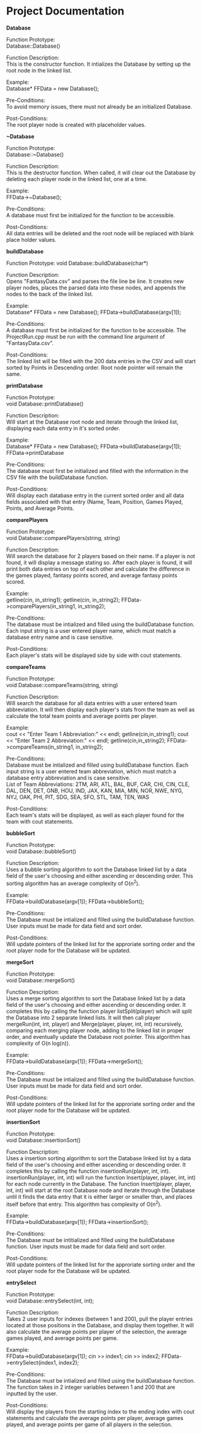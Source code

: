 # Project Documentation

**Database**

Function Prototype:  
Database::Database()

Function Description:  
This is the constructor function.  It intializes the Database by setting up the root node in the linked list.

Example:  
Database* FFData = new Database();

Pre-Conditions:  
To avoid memory issues, there must not already be an initialized Database.

Post-Conditions:  
The root player node is created with placeholder values.

**~Database**

Function Prototype:  
Database::~Database()

Function Description:  
This is the destructor function.  When called, it will clear out the Database by deleting each player node in the linked list, one at a time.

Example:  
FFData->~Database();

Pre-Conditions:  
A database must first be initialized for the function to be accessible.

Post-Conditions:  
All data entries will be deleted and the root node will be replaced with blank place holder values.


**buildDatabase**

Function Prototype:
void Database::buildDatabase(char*)

Function Description:  
Opens "FantasyData.csv" and parses the file line be line.  It creates new player nodes, places the parsed data into these nodes, and appends the nodes to the back of the linked list.

Example:  
Database* FFData = new Database();
FFData->buildDatabase(argv[1]);

Pre-Conditions:  
A database must first be initialized for the function to be accessible.  The ProjectRun.cpp must be run with the command line argument of "FantasyData.csv".

Post-Conditions:  
The linked list will be filled with the 200 data entries in the CSV and will start sorted by Points in Descending order.  Root node pointer will remain the same.

**printDatabase**

Function Prototype:  
void Database::printDatabase()

Function Description:  
Will start at the Database root node and iterate through the linked list, displaying each data entry in it's sorted order.

Example:  
Database* FFData = new Database();
FFData->buildDatabase(argv[1]);
FFData->printDatabase

Pre-Conditions:  
The database must first be initialized and filled with the information in the CSV file with the buildDatabase function.

Post-Conditions:  
Will display each database entry in the current sorted order and all data fields associated with that entry (Name, Team, Position, Games Played, Points, and Average Points.

**comparePlayers**

Function Prototype:  
void Database::comparePlayers(string, string)

Function Description:  
Will search the database for 2 players based on their name.  If a player is not found, it will display a message stating so.  After each player is found, it will print both data entries on top of each other and calculate the difference in the games played, fantasy points scored, and average fantasy points scored.

Example:  
getline(cin, in_string1);
getline(cin, in_string2);
FFData->comparePlayers(in_string1, in_string2);

Pre-Conditions:  
The database must be intialized and filled using the buildDatabase function.  Each input string is a user entered player name, which must match a database entry name and is case sensitive.

Post-Conditions:  
Each player's stats will be displayed side by side with cout statements.

**compareTeams**

Function Prototype:  
void Database::compareTeams(string, string)

Function Description:  
Will search the database for all data entries with a user entered team abbreviation.  It will then display each player's stats from the team as well as calculate the total team points and average points per player.

Example:  
cout << "Enter Team 1 Abbreviation:" << endl;
getline(cin,in_string1);
cout << "Enter Team 2 Abbreviation:" << endl;
getline(cin,in_string2);
FFData->compareTeams(in_string1, in_string2);

Pre-Conditions:  
Database must be intialized and filled using buildDatabase function.  Each input string is a user entered team abbreviation, which must match a database entry abbreviation and is case sensitive.  
List of Team Abbreviations: 2TM, ARI, ATL, BAL, BUF, CAR, CHI, CIN, CLE, DAL, DEN, DET, GNB, HOU, IND, JAX, KAN, MIA, MIN, NOR, NWE, NYG, NYJ, OAK, PHI, PIT, SDG, SEA, SFO, STL, TAM, TEN, WAS

Post-Conditions:  
Each team's stats will be displayed, as well as each player found for the team with cout statements.

**bubbleSort**

Function Prototype:  
void Database::bubbleSort()

Function Description:  
Uses a bubble sorting algorithm to sort the Database linked list by a data field of the user's choosing and either ascending or descending order.  This sorting algorithm has an average complexity of O(n<sup>2</sup>).

Example:  
FFData->buildDatabase(argv[1]);
FFData->bubbleSort();

Pre-Conditions:  
The Database must be intialized and filled using the buildDatabase function.  User inputs must be made for data field and sort order.

Post-Conditions:  
Will update pointers of the linked list for the approriate sorting order and the root player node for the Database will be updated.

**mergeSort**

Function Prototype:  
void Database::mergeSort()

Function Description:  
Uses a merge sorting algorithm to sort the Database linked list by a data field of the user's choosing and either ascending or descending order.  It completes this by calling the function player listSplit(player) which will split the Database into 2 separate linked lists.  It will then call player mergeRun(int, int, player) and Merge(player, player, int, int) recursively, comparing each merging player node, adding to the linked list in proper order, and eventually update the Database root pointer.  This algorithm has complexity of O(n log(n)).

Example:  
FFData->buildDatabase(argv[1]);
FFData->mergeSort();

Pre-Conditions:  
The Database must be intialized and filled using the buildDatabase function.  User inputs must be made for data field and sort order.

Post-Conditions:  
Will update pointers of the linked list for the approriate sorting order and the root player node for the Database will be updated.

**insertionSort**

Function Prototype:  
void Database::insertionSort()

Function Description:  
Uses a insertion sorting algorithm to sort the Database linked list by a data field of the user's choosing and either ascending or descending order.  It completes this by calling the function insertionRun(player, int, int).  insertionRun(player, int, int) will run the function Insert(player, player, int, int) for each node currently in the Database.  The function Insert(player, player, int, int) will start at the root Database node and iterate through the Database until it finds the data entry that it is either larger or smaller than, and places itself before that entry.  This algorithm has complexity of O(n<sup>2</sup>).

Example:  
FFData->buildDatabase(argv[1]);
FFData->insertionSort();

Pre-Conditions:  
The Database must be intitialized and filled using the buildDatabase function.  User inputs must be made for data field and sort order.

Post-Conditions:  
Will update pointers of the linked list for the approriate sorting order and the root player node for the Database will be updated.

**entrySelect**

Function Prototype:  
void Database::entrySelect(int, int);

Function Description:  
Takes 2 user inputs for indexes (between 1 and 200), pull the player entries located at those positions in the Database, and display them together.  It will also calculate the average points per player of the selection, the average games played, and average points per game.

Example:  
FFData->buildDatabase(argv[1]);
cin >> index1;
cin >> index2;
FFData->entrySelect(index1, index2);

Pre-Conditions:  
The Database must be intialized and filled using the buildDatabase function.  The function takes in 2 integer variables between 1 and 200 that are inputted by the user.

Post-Conditions:  
Will display the players from the starting index to the ending index with cout statements and calculate the average points per player, average games played, and average points per game of all players in the selection.
